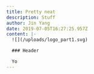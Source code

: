 ```yaml
---
title: Pretty neat
description: Stuff
author: Jin Yang
date: 2019-07-05T16:27:25.957Z
content: |-
  ![](/uploads/logo_part1.svg)

  ### Header

  Yo
---
```


